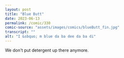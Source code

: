 ```yaml
---
layout: post
title: "Blue Butt"
date: 2023-06-13
permalink: /comic/330
comic-source: "assets/images/comics/blueButt_fin.jpg"
transcript: ""
alt: "I &sbquo; m blue da ba dee da ba di"
---
```

We don't put detergent up there anymore.

